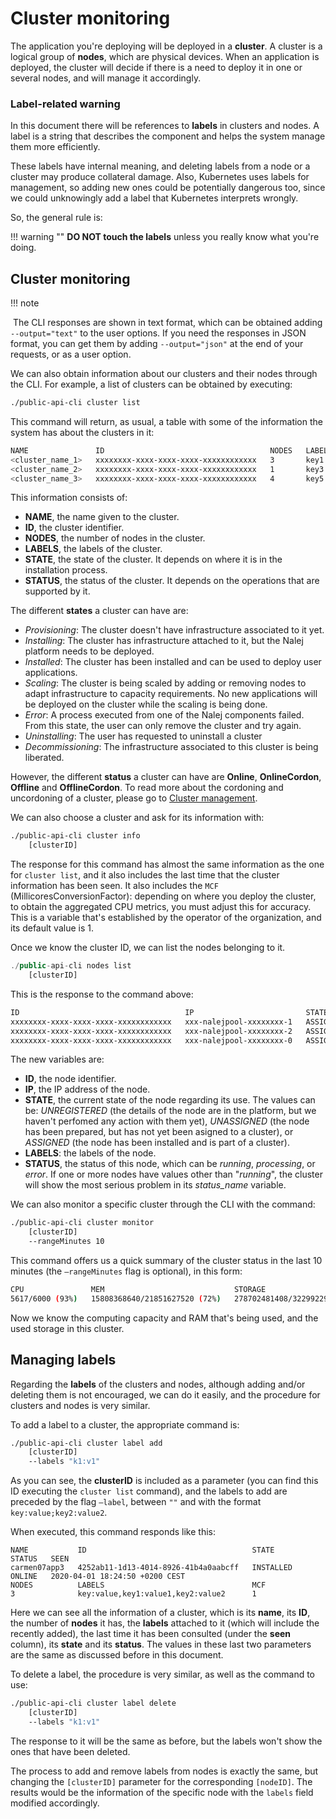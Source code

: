 # Cluster monitoring

The application you're deploying will be deployed in a **cluster**. A cluster is a logical group of **nodes**, which are physical devices. When an application is deployed, the cluster will decide if there is a need to deploy it in one or several nodes, and will manage it accordingly.

### Label-related warning

In this document there will be references to **labels** in clusters and nodes. A label is a string that describes the component and helps the system manage them more efficiently.

These labels have internal meaning, and deleting labels from a node or a cluster may produce collateral damage. Also, Kubernetes uses labels for management, so adding new ones could be potentially dangerous too, since we could unknowingly add a label that Kubernetes interprets wrongly.

So, the general rule is: 

!!! warning ""
    **DO NOT touch the labels** unless you really know what you're doing.

## Cluster monitoring

!!! note

​    The CLI responses are shown in text format, which can be obtained adding `--output="text"` to the user options. If you need the responses in JSON format, you can get them by adding `--output="json"` at the end of your requests, or as a user option.

We can also obtain information about our clusters and their nodes through the CLI. For example, a list of clusters can be obtained by executing:

```bash
./public-api-cli cluster list
```

This command will return, as usual, a table with some of the information the system has about the clusters in it:

```bash
NAME               ID                                     NODES   LABELS                    STATE       STATUS
<cluster_name_1>   xxxxxxxx-xxxx-xxxx-xxxx-xxxxxxxxxxxx   3       key1:value1,key2:value2   INSTALLED   ONLINE
<cluster_name_2>   xxxxxxxx-xxxx-xxxx-xxxx-xxxxxxxxxxxx   1       key3:value3,key4:value4   INSTALLED   ONLINE
<cluster_name_3>   xxxxxxxx-xxxx-xxxx-xxxx-xxxxxxxxxxxx   4       key5:value5,key6:value6   INSTALLED   ONLINE
```

This information consists of:

* **NAME**, the name given to the cluster.
* **ID**, the cluster identifier.
* **NODES**, the number of nodes in the cluster.
* **LABELS**, the labels of the cluster.
* **STATE**, the state of the cluster. It depends on where it is in the installation process.
* **STATUS**, the status of the cluster. It depends on the operations that are supported by it.

The different **states** a cluster can have are:

- *Provisioning*: The cluster doesn't have infrastructure associated to it yet. 
- *Installing*: The cluster has infrastructure attached to it, but the Nalej platform needs to be deployed. 
- *Installed*: The cluster has been installed and can be used to deploy user applications.
- *Scaling*: The cluster is being scaled by adding or removing nodes to adapt infrastructure to capacity requirements. No new applications will be deployed on the cluster while the scaling is being done.
- *Error*: A process executed from one of the Nalej components failed. From this state, the user can only remove the cluster and try again.
- *Uninstalling*: The user has requested to uninstall a cluster
- *Decommissioning*: The infrastructure associated to this cluster is being liberated.

However, the different **status** a cluster can have are **Online**, **OnlineCordon**, **Offline** and **OfflineCordon**. To read more about the cordoning and uncordoning of a cluster, please go to [Cluster management](cluster_management.md).

We can also choose a cluster and ask for its information with:

```bash
./public-api-cli cluster info
    [clusterID]
```

The response for this command has almost the same information as the one for `cluster list`, and it also includes the last time that the cluster information has been seen. It also includes the `MCF` (MillicoresConversionFactor): depending on where you deploy the cluster, to obtain the aggregated CPU metrics, you must adjust this for accuracy. This is a variable that's established by the operator of the organization, and its default value is 1. 

Once we know the cluster ID, we can list the nodes belonging to it.

```javascript
./public-api-cli nodes list 
    [clusterID]
```

This is the response to the command above:

```bash
ID                                     IP                         STATE      LABELS                        STATUS
xxxxxxxx-xxxx-xxxx-xxxx-xxxxxxxxxxxx   xxx-nalejpool-xxxxxxxx-1   ASSIGNED   label1:value1;label2:value2   INSTALLING
xxxxxxxx-xxxx-xxxx-xxxx-xxxxxxxxxxxx   xxx-nalejpool-xxxxxxxx-2   ASSIGNED   label3:value3;label4:value4   INSTALLING
xxxxxxxx-xxxx-xxxx-xxxx-xxxxxxxxxxxx   xxx-nalejpool-xxxxxxxx-0   ASSIGNED   label1:value1;label6:value6   INSTALLING
```

The new variables are:

* **ID**, the node identifier.
* **IP**, the IP address of the node.
* **STATE**, the current state of the node regarding its use. The values can be: *UNREGISTERED* (the details of the node are in the platform, but we haven't perfomed any action with them yet), *UNASSIGNED* (the node has been prepared, but has not yet been asigned to a cluster), or *ASSIGNED* (the node has been installed and is part of a cluster).
* **LABELS**: the labels of the node.
* **STATUS**, the status of this node, which can be _running_, _processing_, or _error_. If one or more nodes have values other than "_running_", the cluster will show the most serious problem in its _status\_name_ variable.

We can also monitor a specific cluster through the CLI with the command:

```bash
./public-api-cli cluster monitor 
    [clusterID]
    --rangeMinutes 10
```

This command offers us a quick summary of the cluster status in the last 10 minutes \(the `—rangeMinutes` flag is optional\), in this form:

```bash
CPU               MEM                             STORAGE
5617/6000 (93%)   15808368640/21851627520 (72%)   278702481408/322992291840 (86%)
```

Now we know the computing capacity and RAM that's being used, and the used storage in this cluster.

## Managing labels

Regarding the **labels** of the clusters and nodes, although adding and/or deleting them is not encouraged, we can do it easily, and the procedure for clusters and nodes is very similar.

To add a label to a cluster, the appropriate command is:

```bash
./public-api-cli cluster label add 
    [clusterID] 
    --labels "k1:v1"
```

As you can see, the **clusterID** is included as a parameter \(you can find this ID executing the `cluster list` command\), and the labels to add are preceded by the flag `—label`, between `""` and with the format `key:value;key2:value2`.

When executed, this command responds like this:

```text
NAME           ID                                     STATE       STATUS   SEEN
carmen07app3   4252ab11-1d13-4014-8926-41b4a0aabcff   INSTALLED   ONLINE   2020-04-01 18:24:50 +0200 CEST
NODES          LABELS                                 MCF
3              key:value,key1:value1,key2:value2      1
```

Here we can see all the information of a cluster, which is its **name**, its **ID**, the number of **nodes** it has, the **labels** attached to it \(which will include the recently added\), the last time it has been consulted (under the **seen** column), its **state** and its **status**. The values in these last two parameters are the same as discussed before in this document.

To delete a label, the procedure is very similar, as well as the command to use:

```bash
./public-api-cli cluster label delete 
    [clusterID] 
    --labels "k1:v1"
```

The response to it will be the same as before, but the labels won't show the ones that have been deleted.

The process to add and remove labels from nodes is exactly the same, but changing the `[clusterID]` parameter for the corresponding `[nodeID]`. The results would be the information of the specific node with the `labels` field modified accordingly.

